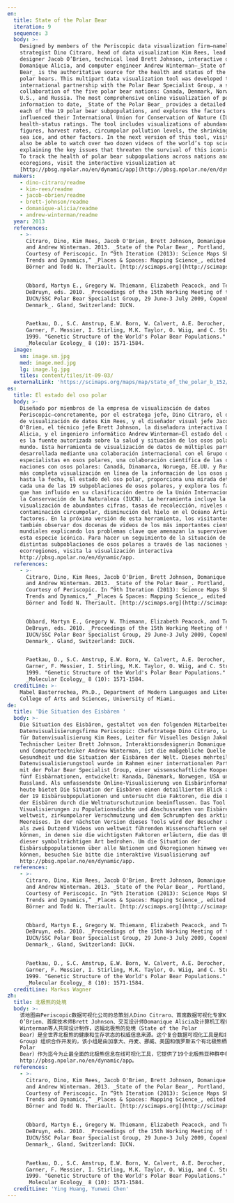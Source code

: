 ```yaml
---
en:
  title: State of the Polar Bear
  iteration: 9
  sequence: 3
  body: >-
    Designed by members of the Periscopic data visualization firm—namely, lead
    strategist Dino Citraro, head of data visualization Kim Rees, lead visual
    designer Jacob O’Brien, technical lead Brett Johnson, interactive designer
    Domanique Alicia, and computer engineer Andrew Winterman—_State of the Polar
    Bear_ is the authoritative source for the health and status of the world’s
    polar bears. This multipart data visualization tool was developed through an
    international partnership with the Polar Bear Specialist Group, a scientific
    collaboration of the five polar bear nations: Canada, Denmark, Norway, the
    U.S., and Russia. The most comprehensive online visualization of polar bear
    information to date, _State of the Polar Bear_ provides a detailed look at
    each of the 19 polar bear subpopulations, and explores the factors that have
    influenced their International Union for Conservation of Nature (IUCN)
    health-status ratings. The tool includes visualizations of abundance
    figures, harvest rates, circumpolar pollution levels, the shrinking Arctic
    sea ice, and other factors. In the next version of this tool, visitors will
    also be able to watch over two dozen videos of the world’s top scientists
    explaining the key issues that threaten the survival of this iconic species.
    To track the health of polar bear subpopulations across nations and
    ecoregions, visit the interactive visualization at
    [http://pbsg.npolar.no/en/dynamic/app](http://pbsg.npolar.no/en/dynamic/app).
  makers:
    - dino-citraro/readme
    - kim-rees/readme
    - jacob-obrien/readme
    - brett-johnson/readme
    - domanique-alicia/readme
    - andrew-winterman/readme
  year: 2013
  references:
    - >-
      Citraro, Dino, Kim Rees, Jacob O'Brien, Brett Johnson, Domanique Alicia,
      and Andrew Winterman. 2013. _State of the Polar Bear_. Portland, OR.
      Courtesy of Periscopic. In “9th Iteration (2013): Science Maps Showing
      Trends and Dynamics,” _Places & Spaces: Mapping Science_, edited by Katy
      Börner and Todd N. Theriault. [http://scimaps.org](http://scimaps.org).


      Obbard, Martyn E., Gregory W. Thiemann, Elizabeth Peacock, and Terry D.
      DeBruyn, eds. 2010. _Proceedings of the 15th Working Meeting of the
      IUCN/SSC Polar Bear Specialist Group, 29 June-3 July 2009, Copenhagen,
      Denmark_. Gland, Switzerland: IUCN.


      Paetkau, D., S.C. Amstrup, E.W. Born, W. Calvert, A.E. Derocher, G.W.
      Garner, F. Messier, I. Stirling, M.K. Taylor, O. Wiig, and C. Strobeck.
      1999. "Genetic Structure of the World's Polar Bear Populations."
      _Molecular Ecology_ 8 (10): 1571-1584.
  image:
    sm: image.sm.jpg
    med: image.med.jpg
    lg: image.lg.jpg
    tiles: content/tiles/it-09-03/
  externalLink: 'https://scimaps.org/maps/map/state_of_the_polar_b_152/detail'
es:
  title: El estado del oso polar
  body: >-
    Diseñado por miembros de la empresa de visualización de datos
    Periscopic—concretamente, por el estratega jefe, Dino Citraro, el director
    de visualización de datos Kim Rees, y el diseñador visual jefe Jacob
    O'Brien, el técnico jefe Brett Johnson, la diseñadora interactiva Domanique
    Alicia, y el ingeniero informático Andrew Winterman—El estado del oso polar
    es la fuente autorizada sobre la salud y situación de los osos polares del
    mundo. Esta herramienta de visualización de datos de múltiples partes fue
    desarrollada mediante una colaboración internacional con el Grupo de
    especialistas en osos polares, una colaboración científica de las cinco
    naciones con osos polares: Canadá, Dinamarca, Noruega, EE.UU. y Rusia. La
    más completa visualización en línea de la información de los osos polares
    hasta la fecha, El estado del oso polar, proporciona una mirada detallada a
    cada una de las 19 subpoblaciones de osos polares, y explora los factores
    que han influido en su clasificación dentro de la Unión Internacional para
    la Conservación de la Naturaleza (IUCN). La herramienta incluye la
    visualización de abundantes cifras, tasas de recolección, niveles de
    contaminación circumpolar, disminución del hielo en el Océano Ártico y otros
    factores. En la próxima versión de esta herramienta, los visitantes podrán
    también observar dos docenas de videos de los más importantes científicos
    mundiales explicando los problemas clave que amenazan la supervivencia de
    esta especie icónica. Para hacer un seguimiento de la situación de las
    distintas subpoblaciones de osos polares a través de las naciones y
    ecorregiones, visita la visualización interactiva
    http://pbsg.npolar.no/en/dynamic/app.
  references:
    - >-
      Citraro, Dino, Kim Rees, Jacob O'Brien, Brett Johnson, Domanique Alicia,
      and Andrew Winterman. 2013. _State of the Polar Bear_. Portland, OR.
      Courtesy of Periscopic. In “9th Iteration (2013): Science Maps Showing
      Trends and Dynamics,” _Places & Spaces: Mapping Science_, edited by Katy
      Börner and Todd N. Theriault. [http://scimaps.org](http://scimaps.org).


      Obbard, Martyn E., Gregory W. Thiemann, Elizabeth Peacock, and Terry D.
      DeBruyn, eds. 2010. _Proceedings of the 15th Working Meeting of the
      IUCN/SSC Polar Bear Specialist Group, 29 June-3 July 2009, Copenhagen,
      Denmark_. Gland, Switzerland: IUCN.


      Paetkau, D., S.C. Amstrup, E.W. Born, W. Calvert, A.E. Derocher, G.W.
      Garner, F. Messier, I. Stirling, M.K. Taylor, O. Wiig, and C. Strobeck.
      1999. "Genetic Structure of the World's Polar Bear Populations."
      _Molecular Ecology_ 8 (10): 1571-1584.
  creditLine: >-
    Mabel Basterrechea, Ph.D., Department of Modern Languages and Literatures,
    College of Arts and Sciences, University of Miami.
de:
  title: 'Die Situation des Eisbären '
  body: >-
    Die Situation des Eisbären, gestaltet von den folgenden Mitarbeitern der
    Datenvisualisierungsfirma Periscopic: Chefstratege Dino Citraro, Leiterin
    für Datenvisualisierung Kim Rees, Leiter für Visuelles Design Jakob O'Brien,
    Technischer Leiter Brett Johnson, Interaktionsdesignerin Domanique Alicia
    und Computertechniker Andrew Winterman, ist die maßgebliche Quelle über die
    Gesundheit und die Situation der Eisbären der Welt. Dieses mehrteilige
    Datenvisualisierungstool wurde im Rahmen einer internationalen Partnerschaft
    mit der Polar Bear Specialist Group, einer wissenschaftliche Kooperation der
    fünf Eisbärnationen, entwickelt: Kanada, Dänemark, Norwegen, USA und
    Russland. Als umfassendste Online-Visualisierung von Eisbärinformationen bis
    heute bietet Die Situation der Eisbären einen detaillierten Blick auf jede
    der 19 Eisbärsubpopulationen und untersucht die Faktoren, die die Einstufung
    der Eisbären durch die Weltnaturschutzunion beeinflussen. Das Tool umfasst
    Visualisierungen zu Populationsdichte und Abschussraten von Eisbären
    weltweit, zirkumpolarer Verschmutzung und dem Schrumpfen des arktischen
    Meereises. In der nächsten Version dieses Tools wird der Besucher auch mehr
    als zwei Dutzend Videos von weltweit führenden Wissenschaftlern sehen
    können, in denen sie die wichtigsten Faktoren erläutern, die das Überleben
    dieser symbolträchtigen Art bedrohen. Um die Situation der
    Eisbärsubpopulationen über alle Nationen und Ökoregionen hinweg verfolgen zu
    können, besuchen Sie bitte die interaktive Visualisierung auf
    http://pbsg.npolar.no/en/dynamic/app.
  references:
    - >-
      Citraro, Dino, Kim Rees, Jacob O'Brien, Brett Johnson, Domanique Alicia,
      and Andrew Winterman. 2013. _State of the Polar Bear_. Portland, OR.
      Courtesy of Periscopic. In “9th Iteration (2013): Science Maps Showing
      Trends and Dynamics,” _Places & Spaces: Mapping Science_, edited by Katy
      Börner and Todd N. Theriault. [http://scimaps.org](http://scimaps.org).


      Obbard, Martyn E., Gregory W. Thiemann, Elizabeth Peacock, and Terry D.
      DeBruyn, eds. 2010. _Proceedings of the 15th Working Meeting of the
      IUCN/SSC Polar Bear Specialist Group, 29 June-3 July 2009, Copenhagen,
      Denmark_. Gland, Switzerland: IUCN.


      Paetkau, D., S.C. Amstrup, E.W. Born, W. Calvert, A.E. Derocher, G.W.
      Garner, F. Messier, I. Stirling, M.K. Taylor, O. Wiig, and C. Strobeck.
      1999. "Genetic Structure of the World's Polar Bear Populations."
      _Molecular Ecology_ 8 (10): 1571-1584.
  creditLine: Markus Wagner
zh:
  title: 北极熊的处境
  body: >-
    该地图由Periscopic数据可视化公司的总策划人Dino Citraro、首席数据可视化专家Kim Rees、首席视觉设计师Jacob
    O’Brien、首席技术师Brett Johnson、交互设计师Domanique Alicia及计算机工程师Andrew
    Winterman等人共同设计制作，这幅北极熊的处境（State of the Polar
    Bear）是全世界北极熊的健康和生存状态的权威信息来源。这个复合数据可视化工具是和北极熊专家小组（Polar Bear Specialist
    Group）组织合作开发的，该小组是由加拿大、丹麦、挪威、美国和俄罗斯五个有北极熊栖息的国家组成的科学合作组织。北极熊的处境（State of the
    Polar
    Bear）作为迄今为止最全面的北极熊信息在线可视化工具，它提供了19个北极熊亚种群中每一个种群详细记录信息，并且探究了它们在国际自然保护联盟（IUCN）中健康状况等级评价的影响因素。该可视化工具包含了丰富的可视化统计图表，例如捕获率、极地污染水平、北极冰川消融情况等。在工具的下一个版本将给访问者提供二十多个世界顶级科学家解读威胁北极熊这一标志性物种生存关键问题的视频。想要追踪不同国家和生态区的北极熊亚种群的健康状况，可访问交互式可视化工具在
    http://pbsg.npolar.no/en/dynamic/app。
  references:
    - >-
      Citraro, Dino, Kim Rees, Jacob O'Brien, Brett Johnson, Domanique Alicia,
      and Andrew Winterman. 2013. _State of the Polar Bear_. Portland, OR.
      Courtesy of Periscopic. In “9th Iteration (2013): Science Maps Showing
      Trends and Dynamics,” _Places & Spaces: Mapping Science_, edited by Katy
      Börner and Todd N. Theriault. [http://scimaps.org](http://scimaps.org).


      Obbard, Martyn E., Gregory W. Thiemann, Elizabeth Peacock, and Terry D.
      DeBruyn, eds. 2010. _Proceedings of the 15th Working Meeting of the
      IUCN/SSC Polar Bear Specialist Group, 29 June-3 July 2009, Copenhagen,
      Denmark_. Gland, Switzerland: IUCN.


      Paetkau, D., S.C. Amstrup, E.W. Born, W. Calvert, A.E. Derocher, G.W.
      Garner, F. Messier, I. Stirling, M.K. Taylor, O. Wiig, and C. Strobeck.
      1999. "Genetic Structure of the World's Polar Bear Populations."
      _Molecular Ecology_ 8 (10): 1571-1584.
  creditLine: 'Ying Huang, Yunwei Chen'
---
```

